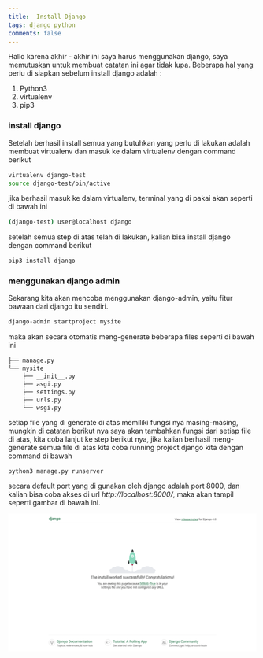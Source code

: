 ```yaml
---
title:  Install Django
tags: django python
comments: false
---
```


Hallo karena akhir - akhir ini saya harus menggunakan django, saya memutuskan untuk membuat catatan ini agar tidak lupa.
Beberapa hal yang perlu di siapkan sebelum install django adalah :
1. Python3 
2. virtualenv
3. pip3

### install django
Setelah berhasil install semua yang butuhkan  yang perlu di lakukan adalah membuat virtualenv dan masuk ke dalam virtualenv dengan command berikut 

```bash
virtualenv django-test
source django-test/bin/active
```
jika berhasil masuk ke dalam virtualenv, terminal yang di pakai akan seperti di bawah ini
```bash
(django-test) user@localhost django 
```
setelah semua step di atas telah di lakukan, kalian bisa install django dengan command berikut
```bash
pip3 install django 
```

### menggunakan django admin
Sekarang kita akan mencoba menggunakan django-admin, yaitu fitur bawaan dari django itu sendiri.

```bash
django-admin startproject mysite
```
maka akan secara otomatis meng-generate beberapa files seperti di bawah ini 
```
├── manage.py
└── mysite
    ├── __init__.py
    ├── asgi.py
    ├── settings.py
    ├── urls.py
    └── wsgi.py
```
setiap file yang di generate di atas memiliki fungsi nya masing-masing, mungkin di catatan berikut nya saya akan tambahkan fungsi dari setiap file di atas, kita coba lanjut ke step berikut nya, jika kalian berhasil meng-generate semua file di atas kita coba running project django kita dengan command di bawah

```
python3 manage.py runserver
```
secara default port yang di gunakan oleh django adalah port 8000, dan kalian bisa coba akses di url *http://localhost:8000/*, maka akan tampil seperti gambar di bawah ini.

<img src="/assets/img/post/django.png">
